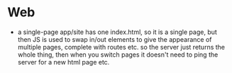 # Web

- a single-page app/site has one index.html, so it is a single page, but then JS is used to swap in/out elements to give the appearance of multiple pages, complete with routes etc. so the server just returns the whole thing, then when you switch pages it doesn't need to ping the server for a new html page etc.
